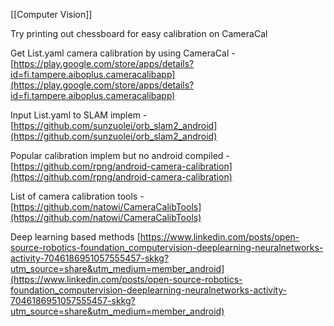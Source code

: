 [[Computer Vision]]

Try printing out chessboard for easy calibration on CameraCal

Get List.yaml camera calibration by using CameraCal - [https://play.google.com/store/apps/details?id=fi.tampere.aiboplus.cameracalibapp](https://play.google.com/store/apps/details?id=fi.tampere.aiboplus.cameracalibapp)

Input List.yaml to SLAM implem - [https://github.com/sunzuolei/orb_slam2_android](https://github.com/sunzuolei/orb_slam2_android)

Popular calibration implem but no android compiled - [https://github.com/rpng/android-camera-calibration](https://github.com/rpng/android-camera-calibration)

List of camera calibration tools - [https://github.com/natowi/CameraCalibTools](https://github.com/natowi/CameraCalibTools)

Deep learning based methods
[https://www.linkedin.com/posts/open-source-robotics-foundation_computervision-deeplearning-neuralnetworks-activity-7046186951057555457-skkg?utm_source=share&utm_medium=member_android](https://www.linkedin.com/posts/open-source-robotics-foundation_computervision-deeplearning-neuralnetworks-activity-7046186951057555457-skkg?utm_source=share&utm_medium=member_android)